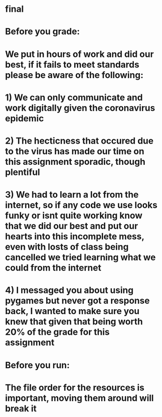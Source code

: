 # final
# Before you grade:
# We put in hours of work and did our best, if it fails to meet standards please be aware of the following:
# 1) We can only communicate and work digitally given the coronavirus epidemic
# 2) The hecticness that occured due to the virus has made our time on this assignment sporadic, though plentiful
# 3) We had to learn a lot from the internet, so if any code we use looks funky or isnt quite working know that we did our best and put our hearts into this incomplete mess, even with losts of class being cancelled we tried learning what we could from the internet
# 4) I messaged you about using pygames but never got a response back, I wanted to make sure you knew that given that being worth 20% of the grade for this assignment
# Before you run:
# The file order for the resources is important, moving them around will break it

